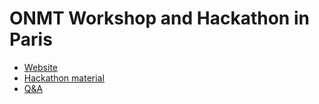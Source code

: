# ONMT Workshop and Hackathon in Paris

* [Website](http://workshop-paris-2018.opennmt.net)
* [Hackathon material](https://github.com/OpenNMT/Hackathon)
* [Q&A](http://forum.opennmt.net/t/opennmt-workshop-q-a/1329)